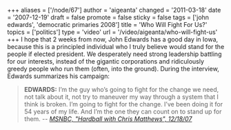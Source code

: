 +++
aliases = ['/node/67']
author = 'aigeanta'
changed = '2011-03-18'
date = '2007-12-19'
draft = false
promote = false
sticky = false
tags = ['john edwards', 'democratic primaries 2008']
title = 'Who Will Fight For Us?'
topics = ['politics']
type = 'video'
url = '/video/aigeanta/who-will-fight-us'
+++
I hope that 2 weeks from now, John Edwards has a good day in Iowa, because this is a principled individual who I truly believe would stand for the people if elected president. We desperately need strong leadership battling for our interests, instead of the gigantic corporations and ridiculously greedy people who run them (often, into the ground). During the interview, Edwards summarizes his campaign:



<blockquote><strong>EDWARDS:</strong> I’m the guy who’s going to fight for the change we need, not talk about it, not try to maneuver my way through a system that I think is broken.  I’m going to fight for the change.  I’ve been doing it for 54 years of my life.  And I’m the one they can count on to stand up for them. <cite>-- <a href="https://www.nbcnews.com/id/wbna22318762" title="Can Edwards break out from the rest?">MSNBC, "Hardball with Chris Matthews", 12/18/07</a></cite></blockquote>
